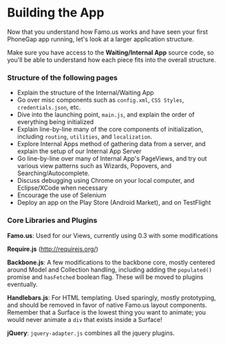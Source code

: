 # Building the App

Now that you understand how Famo.us works and have seen your first PhoneGap app running, let's look at a larger application structure.

Make sure you have access to the __Waiting/Internal App__ source code, so you'll be able to understand how each piece fits into the overall structure.


### Structure of the following pages

- Explain the structure of the Internal/Waiting App
- Go over misc components such as `config.xml`, `CSS Styles`, `credentials.json`, etc.
- Dive into the launching point, `main.js`, and explain the order of everything being initialized
- Explain line-by-line many of the core components of initialization, including `routing`, `utilities`, and `localization`.
- Explore Internal Apps method of gathering data from a server, and explain the setup of our Internal App Server
- Go line-by-line over many of Internal App's PageViews, and try out various view patterns such as Wizards, Popovers, and Searching/Autocomplete.
- Discuss debugging using Chrome on your local computer, and Eclipse/XCode when necessary
- Encourage the use of Selenium
- Deploy an app on the Play Store (Android Market), and on TestFlight


### Core Libraries and Plugins

__Famo.us__:
Used for our Views, currently using 0.3 with some modifications

__Require.js__ (http://requirejs.org/)

__Backbone.js__:
A few modifications to the backbone core, mostly centered around Model and Collection handling, including adding the `populated()` promise and `hasFetched` boolean flag. These will be moved to plugins eventually.

__Handlebars.js__: For HTML templating. Used sparingly, mostly  prototyping, and should be removed in favor of native Famo.us layout components. Remember that a Surface is the lowest thing you want to animate; you would never animate a `div` that exists inside a Surface!

__jQuery__: `jquery-adapter.js` combines all the jquery plugins.

